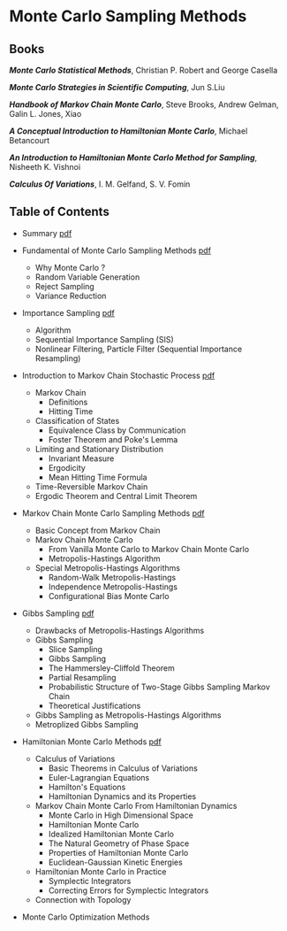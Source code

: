 # Monte Carlo Sampling Methods

## Books 

***Monte Carlo Statistical Methods***, Christian P. Robert and George Casella

***Monte Carlo Strategies in Scientific Computing***, Jun S.Liu

***Handbook of Markov Chain Monte Carlo***, Steve Brooks, Andrew Gelman, Galin L. Jones, Xiao

***A Conceptual Introduction to Hamiltonian Monte Carlo***, Michael Betancourt

***An Introduction to Hamiltonian Monte Carlo Method for Sampling***, Nisheeth K. Vishnoi

***Calculus Of Variations***, I. M. Gelfand, S. V. Fomin


## Table of Contents
- Summary [pdf](./0_monte_carlo_sampling_summary.pdf)

- Fundamental of Monte Carlo Sampling Methods [pdf](./1_importance_sampling.pdf)
  - Why Monte Carlo ?
  - Random Variable Generation
  - Reject Sampling
  - Variance Reduction

- Importance Sampling [pdf](./1_importance_sampling.pdf)
  - Algorithm
  - Sequential Importance Sampling (SIS)
  - Nonlinear Filtering, Particle Filter (Sequential Importance Resampling)

- Introduction to Markov Chain Stochastic Process [pdf](./2_mc.pdf)
  - Markov Chain
    - Definitions
    - Hitting Time
  - Classification of States
    - Equivalence Class by Communication
    - Foster Theorem and Poke's Lemma
  - Limiting and Stationary Distribution 
    - Invariant Measure
    - Ergodicity
    - Mean Hitting Time Formula
  - Time-Reversible Markov Chain
  - Ergodic Theorem and Central Limit Theorem

- Markov Chain Monte Carlo Sampling Methods [pdf](./3_mcmc.pdf)
  - Basic Concept from Markov Chain
  - Markov Chain Monte Carlo
    - From Vanilla Monte Carlo to Markov Chain Monte Carlo
    - Metropolis-Hastings Algorithm
  - Special Metropolis-Hastings Algorithms
    - Random-Walk Metropolis-Hastings
    - Independence Metropolis-Hastings
    - Configurational Bias Monte Carlo

- Gibbs Sampling [pdf](./4_gibbs.pdf)
  - Drawbacks of Metropolis-Hastings Algorithms
  - Gibbs Sampling
    - Slice Sampling
    - Gibbs Sampling
    - The Hammersley-Cliffold Theorem
    - Partial Resampling
    - Probabilistic Structure of Two-Stage Gibbs Sampling Markov Chain
    - Theoretical Justifications
  - Gibbs Sampling as Metropolis-Hastings Algorithms
  - Metroplized Gibbs Sampling

- Hamiltonian Monte Carlo Methods [pdf](./5_hmc.pdf)
  - Calculus of Variations
    - Basic Theorems in Calculus of Variations 
    - Euler-Lagrangian Equations
    - Hamilton's Equations
    - Hamiltonian Dynamics and its Properties
  - Markov Chain Monte Carlo From Hamiltonian Dynamics
    - Monte Carlo in High Dimensional Space
    - Hamiltonian Monte Carlo
    - Idealized Hamiltonian Monte Carlo
    - The Natural Geometry of Phase Space
    - Properties of Hamiltonian Monte Carlo
    - Euclidean-Gaussian Kinetic Energies
  - Hamiltonian Monte Carlo in Practice
    - Symplectic Integrators
    - Correcting Errors for Symplectic Integrators 
  - Connection with Topology
  
- Monte Carlo Optimization Methods
